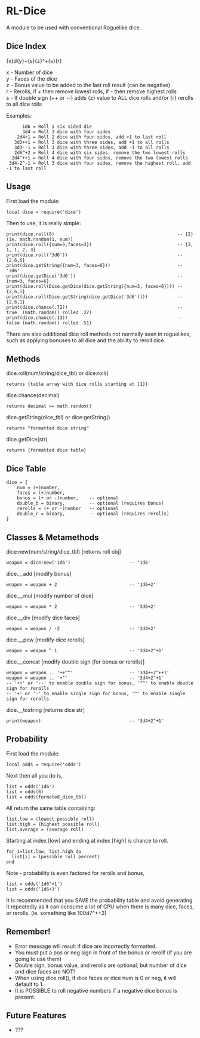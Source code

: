 RL-Dice
=======

A module to be used with conventional Roguelike dice.

Dice Index
----------

{x}d{y}+{s}{z}^+{s}{r}	

x - Number of dice  
y - Faces of the dice	 
z - Bonus value to be added to the last roll result (can be negative)	 
r - Rerolls, if + then remove lowest rolls, if - then remove highest rolls  
s - If double sign (++ or --) adds {z} value to ALL dice rolls and/or {r} rerolls to all dice rolls
	
Examples:
	
  	      1d6 = Roll 1 six sided die
		  3d4 = Roll 3 dice with four sides
	    2d4+1 = Roll 2 dice with four sides, add +1 to last roll
	   3d3++1 = Roll 3 dice with three sides, add +1 to all rolls
	   3d3--1 = Roll 3 dice with three sides, add -1 to all rolls
	   2d6^+2 = Roll 4 dice with six sides, remove the two lowest rolls
	  2d4^++1 = Roll 4 dice with four sides, remove the two lowest rolls
	 3d4-2^-1 = Roll 3 dice with four sides, remove the highest roll, add -1 to last roll


Usage
-----

First load the module:

    local dice = require('dice')

Then to use, it is really simple:

    print(dice.roll(8)                                              -- {2} (ie. math.random(1, num))
    print(dice.roll({num=5,faces=3})                                -- {3, 1, 1, 2, 3}
    print(dice.roll('3d6'))                                         -- {2,6,5}
    print(dice.getString({num=3, faces=6}))                         -- '3d6'    
    print(dice.getDice('3d6'))                                      -- {num=3, faces=6}    
    print(dice.roll(Dice.getDice(dice.getString({num=3, faces=6}))) -- {2,6,1}
    print(dice.roll(Dice.getString(dice.getDice('3d6'))))           -- {2,6,1}
    print(dice.chance(.72))                                         -- true  (math.random() rolled .27)
    print(dice.chance(.13))                                         -- false (math.random() rolled .51)
There are also additional dice roll methods not normally seen in roguelikes, such as applying bonuses to all dice and the ability to reroll dice.

Methods
-------

dice.roll(num/string/dice_tbl) or dice:roll()

    returns {table array with dice rolls starting at [1]}

dice.chance(decimal)

    returns decimal >= math.random()

dice.getString(dice_tbl) or dice:getString()

    returns "formatted dice string"

dice.getDice(str)

    returns {formatted dice table}


Dice Table
----------

    dice = {
    	num = (+)number, 
    	faces = (+)number, 
    	bonus = (+ or -)number,    -- optional
    	double_b = binary,         -- optional (requires bonus)
    	rerolls = (+ or -)number   -- optional
    	double_r = binary,         -- optional (requires rerolls) 
    }

Classes & Metamethods
---------------------

dice:new(num/string/dice_tbl) [returns roll obj]

    weapon = dice:new('1d6')                      -- '1d6'

dice.__add [modify bonus]

    weapon = weapon + 2                           -- '1d6+2'

dice.__mul [modify number of dice]

    weapon = weapon * 2                           -- '3d6+2'
    
dice.__div [modify dice faces]

    weapon = weapon / -2                          -- '3d4+2'
    
dice.__pow [modify dice rerolls]

    weapon = weapon ^ 1                           -- '3d4+2^+1'

dice.__concat [modify double sign (for bonus or rerolls)]

    weapon = weapon .. '++^^'                     -- '3d4++2^++1'
    weapon = weapon .. '+^'                       -- '3d4+2^+1'
    -- '++' or '--' to enable double sign for bonus, '^^' to enable double sign for rerolls
    -- '+' or '-' to enable single sign for bonus, '^' to enable single sign for rerolls

dice.__tostring [returns dice str]

    print(weapon)                                 -- '3d4+2^+1'
    
	 
Probability
-----------

First load the module:

    local odds = require('odds')

Next then all you do is,

    list = odds('1d6')
    list = odds(6)
    list = odds(formated_dice_tbl)
    
All return the same table containing:
    
    list.low = (lowest possible roll)
    list.high = (highest possible roll)
    list.average = (average roll)
    
Starting at index [low] and ending at index [high] is chance to roll.

    for i=list.low, list.high do 
      list[i] = (possible roll percent)
    end  

Note - probability is even factored for rerolls and bonus,

    list = odds('1d6^+1')
    list = odds('1d6+3')


It is recommended that you SAVE the probability table and avoid generating it repeatedly as it can consume a lot of CPU when there is many dice, faces, or rerolls.  (ie. something like 100d7^++2)
	 
Remember!
---------

* Error message will result if dice are incorrectly formatted.
* You must put a pos or neg sign in front of the bonus or reroll! (if you are going to use them)
* Double sign, bonus value, and rerolls are optional, but number of dice and dice faces are NOT!
* When using dice.roll(), if dice faces or dice num is 0 or neg, it will default to 1.
* It is POSSIBLE to roll negative numbers if a negative dice bonus is present.  

Future Features
---------------

* ???
